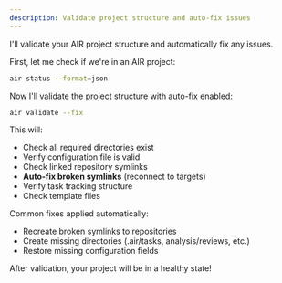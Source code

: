 ```yaml
---
description: Validate project structure and auto-fix issues
---
```


I'll validate your AIR project structure and automatically fix any issues.

First, let me check if we're in an AIR project:

```bash
air status --format=json
```

Now I'll validate the project structure with auto-fix enabled:

```bash
air validate --fix
```

This will:
- Check all required directories exist
- Verify configuration file is valid
- Check linked repository symlinks
- **Auto-fix broken symlinks** (reconnect to targets)
- Verify task tracking structure
- Check template files

Common fixes applied automatically:
- Recreate broken symlinks to repositories
- Create missing directories (.air/tasks, analysis/reviews, etc.)
- Restore missing configuration fields

After validation, your project will be in a healthy state!

